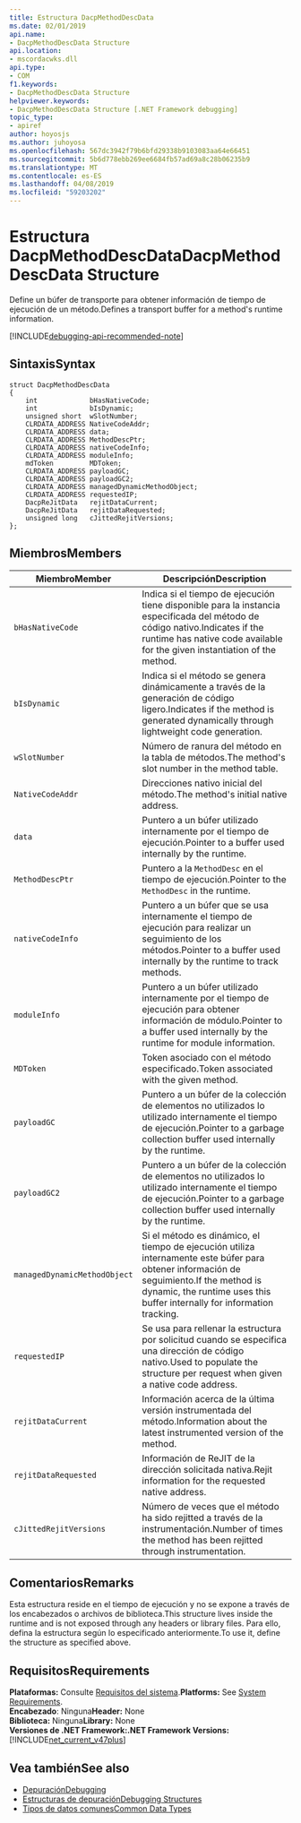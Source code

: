 ```yaml
---
title: Estructura DacpMethodDescData
ms.date: 02/01/2019
api.name:
- DacpMethodDescData Structure
api.location:
- mscordacwks.dll
api.type:
- COM
f1.keywords:
- DacpMethodDescData Structure
helpviewer.keywords:
- DacpMethodDescData Structure [.NET Framework debugging]
topic_type:
- apiref
author: hoyosjs
ms.author: juhoyosa
ms.openlocfilehash: 567dc3942f79b6bfd29338b9103083aa64e66451
ms.sourcegitcommit: 5b6d778ebb269ee6684fb57ad69a8c28b06235b9
ms.translationtype: MT
ms.contentlocale: es-ES
ms.lasthandoff: 04/08/2019
ms.locfileid: "59203202"
---
```

# <a name="dacpmethoddescdata-structure"></a><span data-ttu-id="4196d-102">Estructura DacpMethodDescData</span><span class="sxs-lookup"><span data-stu-id="4196d-102">DacpMethodDescData Structure</span></span>

<span data-ttu-id="4196d-103">Define un búfer de transporte para obtener información de tiempo de ejecución de un método.</span><span class="sxs-lookup"><span data-stu-id="4196d-103">Defines a transport buffer for a method's runtime information.</span></span>

[!INCLUDE[debugging-api-recommended-note](../../../../includes/debugging-api-recommended-note.md)]

## <a name="syntax"></a><span data-ttu-id="4196d-104">Sintaxis</span><span class="sxs-lookup"><span data-stu-id="4196d-104">Syntax</span></span>

```
struct DacpMethodDescData
{
    int             bHasNativeCode;
    int             bIsDynamic;
    unsigned short  wSlotNumber;
    CLRDATA_ADDRESS NativeCodeAddr;
    CLRDATA_ADDRESS data;
    CLRDATA_ADDRESS MethodDescPtr;
    CLRDATA_ADDRESS nativeCodeInfo;
    CLRDATA_ADDRESS moduleInfo;
    mdToken         MDToken;
    CLRDATA_ADDRESS payloadGC;
    CLRDATA_ADDRESS payloadGC2;
    CLRDATA_ADDRESS managedDynamicMethodObject;
    CLRDATA_ADDRESS requestedIP;
    DacpReJitData   rejitDataCurrent;
    DacpReJitData   rejitDataRequested;
    unsigned long   cJittedRejitVersions;
};
```

## <a name="members"></a><span data-ttu-id="4196d-105">Miembros</span><span class="sxs-lookup"><span data-stu-id="4196d-105">Members</span></span>

| <span data-ttu-id="4196d-106">Miembro</span><span class="sxs-lookup"><span data-stu-id="4196d-106">Member</span></span>                       | <span data-ttu-id="4196d-107">Descripción</span><span class="sxs-lookup"><span data-stu-id="4196d-107">Description</span></span>                                                                                     |
| ---------------------------- | ----------------------------------------------------------------------------------------------- |
| `bHasNativeCode`             | <span data-ttu-id="4196d-108">Indica si el tiempo de ejecución tiene disponible para la instancia especificada del método de código nativo.</span><span class="sxs-lookup"><span data-stu-id="4196d-108">Indicates if the runtime has native code available for the given instantiation of the method.</span></span> |
| `bIsDynamic`                 | <span data-ttu-id="4196d-109">Indica si el método se genera dinámicamente a través de la generación de código ligero.</span><span class="sxs-lookup"><span data-stu-id="4196d-109">Indicates if the method is generated dynamically through lightweight code generation.</span></span>           |
| `wSlotNumber`                | <span data-ttu-id="4196d-110">Número de ranura del método en la tabla de métodos.</span><span class="sxs-lookup"><span data-stu-id="4196d-110">The method's slot number in the method table.</span></span>                                                   |
| `NativeCodeAddr`             | <span data-ttu-id="4196d-111">Direcciones nativo inicial del método.</span><span class="sxs-lookup"><span data-stu-id="4196d-111">The method's initial native address.</span></span>                                                            |
| `data`                       | <span data-ttu-id="4196d-112">Puntero a un búfer utilizado internamente por el tiempo de ejecución.</span><span class="sxs-lookup"><span data-stu-id="4196d-112">Pointer to a buffer used internally by the runtime.</span></span>                                             |
| `MethodDescPtr`              | <span data-ttu-id="4196d-113">Puntero a la `MethodDesc` en el tiempo de ejecución.</span><span class="sxs-lookup"><span data-stu-id="4196d-113">Pointer to the `MethodDesc` in the runtime.</span></span>                                                     |
| `nativeCodeInfo`             | <span data-ttu-id="4196d-114">Puntero a un búfer que se usa internamente el tiempo de ejecución para realizar un seguimiento de los métodos.</span><span class="sxs-lookup"><span data-stu-id="4196d-114">Pointer to a buffer used internally by the runtime to track methods.</span></span>                            |
| `moduleInfo`                 | <span data-ttu-id="4196d-115">Puntero a un búfer utilizado internamente por el tiempo de ejecución para obtener información de módulo.</span><span class="sxs-lookup"><span data-stu-id="4196d-115">Pointer to a buffer used internally by the runtime for module information.</span></span>                      |
| `MDToken`                    | <span data-ttu-id="4196d-116">Token asociado con el método especificado.</span><span class="sxs-lookup"><span data-stu-id="4196d-116">Token associated with the given method.</span></span>                                                         |
| `payloadGC`                  | <span data-ttu-id="4196d-117">Puntero a un búfer de la colección de elementos no utilizados lo utilizado internamente el tiempo de ejecución.</span><span class="sxs-lookup"><span data-stu-id="4196d-117">Pointer to a garbage collection buffer used internally by the runtime.</span></span>                          |
| `payloadGC2`                 | <span data-ttu-id="4196d-118">Puntero a un búfer de la colección de elementos no utilizados lo utilizado internamente el tiempo de ejecución.</span><span class="sxs-lookup"><span data-stu-id="4196d-118">Pointer to a garbage collection buffer used internally by the runtime.</span></span>                          |
| `managedDynamicMethodObject` | <span data-ttu-id="4196d-119">Si el método es dinámico, el tiempo de ejecución utiliza internamente este búfer para obtener información de seguimiento.</span><span class="sxs-lookup"><span data-stu-id="4196d-119">If the method is dynamic, the runtime uses this buffer internally for information tracking.</span></span>     |
| `requestedIP`                | <span data-ttu-id="4196d-120">Se usa para rellenar la estructura por solicitud cuando se especifica una dirección de código nativo.</span><span class="sxs-lookup"><span data-stu-id="4196d-120">Used to populate the structure per request when given a native code address.</span></span>                    |
| `rejitDataCurrent`           | <span data-ttu-id="4196d-121">Información acerca de la última versión instrumentada del método.</span><span class="sxs-lookup"><span data-stu-id="4196d-121">Information about the latest instrumented version of the method.</span></span>                                   |
| `rejitDataRequested`         | <span data-ttu-id="4196d-122">Información de ReJIT de la dirección solicitada nativa.</span><span class="sxs-lookup"><span data-stu-id="4196d-122">Rejit information for the requested native address.</span></span>                                             |
| `cJittedRejitVersions`       | <span data-ttu-id="4196d-123">Número de veces que el método ha sido rejitted a través de la instrumentación.</span><span class="sxs-lookup"><span data-stu-id="4196d-123">Number of times the method has been rejitted through instrumentation.</span></span>                           |

## <a name="remarks"></a><span data-ttu-id="4196d-124">Comentarios</span><span class="sxs-lookup"><span data-stu-id="4196d-124">Remarks</span></span>

<span data-ttu-id="4196d-125">Esta estructura reside en el tiempo de ejecución y no se expone a través de los encabezados o archivos de biblioteca.</span><span class="sxs-lookup"><span data-stu-id="4196d-125">This structure lives inside the runtime and is not exposed through any headers or library files.</span></span> <span data-ttu-id="4196d-126">Para ello, defina la estructura según lo especificado anteriormente.</span><span class="sxs-lookup"><span data-stu-id="4196d-126">To use it, define the structure as specified above.</span></span>

## <a name="requirements"></a><span data-ttu-id="4196d-127">Requisitos</span><span class="sxs-lookup"><span data-stu-id="4196d-127">Requirements</span></span>
<span data-ttu-id="4196d-128">**Plataformas:** Consulte [Requisitos del sistema](../../../../docs/framework/get-started/system-requirements.md).</span><span class="sxs-lookup"><span data-stu-id="4196d-128">**Platforms:** See [System Requirements](../../../../docs/framework/get-started/system-requirements.md).</span></span>  
<span data-ttu-id="4196d-129">**Encabezado**: Ninguna</span><span class="sxs-lookup"><span data-stu-id="4196d-129">**Header:** None</span></span>  
<span data-ttu-id="4196d-130">**Biblioteca:** Ninguna</span><span class="sxs-lookup"><span data-stu-id="4196d-130">**Library:** None</span></span>  
**<span data-ttu-id="4196d-131">Versiones de .NET Framework:</span><span class="sxs-lookup"><span data-stu-id="4196d-131">.NET Framework Versions:</span></span>** [!INCLUDE[net_current_v47plus](../../../../includes/net-current-v47plus.md)]  

## <a name="see-also"></a><span data-ttu-id="4196d-132">Vea también</span><span class="sxs-lookup"><span data-stu-id="4196d-132">See also</span></span>

- [<span data-ttu-id="4196d-133">Depuración</span><span class="sxs-lookup"><span data-stu-id="4196d-133">Debugging</span></span>](../../../../docs/framework/unmanaged-api/debugging/index.md)
- [<span data-ttu-id="4196d-134">Estructuras de depuración</span><span class="sxs-lookup"><span data-stu-id="4196d-134">Debugging Structures</span></span>](../../../../docs/framework/unmanaged-api/debugging/debugging-structures.md)
- [<span data-ttu-id="4196d-135">Tipos de datos comunes</span><span class="sxs-lookup"><span data-stu-id="4196d-135">Common Data Types</span></span>](../../../../docs/framework/unmanaged-api/common-data-types-unmanaged-api-reference.md)
